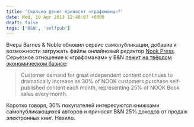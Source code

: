 ```yaml
---
title: 'Сколько денег приносят «графоманы»?'
date: Wed, 10 Apr 2013 12:48:07 +0000
draft: false
tags: ['B&N', 'selfpub']
---
```


Вчера Barnes & Noble обновил сервис самопубликации, добавив к возможности загружать файлы онлайновый редактор [Nook Press](http://www.nookpress.com). Серьезное отношение к «графоманам» у B&N [лежит на твёрдом экономическом базисе](http://www.digitalbookworld.com/2013/barnes-noble-launches-nook-press-replacing-pubit/?et_mid=611811&rid=233889817):

> Customer demand for great independent content continues to dramatically increase as 30% of NOOK customers purchase self-published content each month, representing 25% of NOOK Book sales every month.

Коротко говоря, 30% покупателей интересуются книжками самопубликающихся авторов и приносят B&N 25% доходов от продаж электронных книг. Нехило.